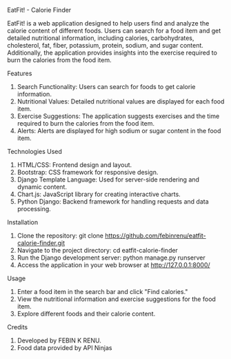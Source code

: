 EatFit! - Calorie Finder

EatFit! is a web application designed to help users find and analyze the calorie content of different foods. Users can search for a food item and get detailed nutritional information, including calories, carbohydrates, cholesterol, fat, fiber, potassium, protein, sodium, and sugar content. Additionally, the application provides insights into the exercise required to burn the calories from the food item.


Features

1. Search Functionality: Users can search for foods to get calorie information.
2. Nutritional Values: Detailed nutritional values are displayed for each food item.
3. Exercise Suggestions: The application suggests exercises and the time required to burn the calories from the food item.
4. Alerts: Alerts are displayed for high sodium or sugar content in the food item.


Technologies Used

1. HTML/CSS: Frontend design and layout.
2. Bootstrap: CSS framework for responsive design.
3. Django Template Language: Used for server-side rendering and dynamic content.
4. Chart.js: JavaScript library for creating interactive charts.
5. Python Django: Backend framework for handling requests and data processing.


Installation

1. Clone the repository: git clone https://github.com/febinrenu/eatfit-calorie-finder.git
2. Navigate to the project directory: cd eatfit-calorie-finder
3. Run the Django development server: python manage.py runserver
4. Access the application in your web browser at  http://127.0.0.1:8000/


Usage

1. Enter a food item in the search bar and click "Find calories."
2. View the nutritional information and exercise suggestions for the food item.
3. Explore different foods and their calorie content.


Credits

1) Developed by FEBIN K RENU.
2) Food data provided by API Ninjas

